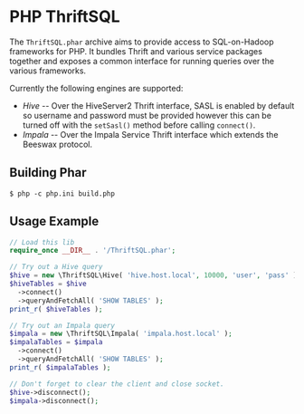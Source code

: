 PHP ThriftSQL
=============

The `ThriftSQL.phar` archive aims to provide access to SQL-on-Hadoop frameworks for PHP. It bundles Thrift and various service packages together and exposes a common interface for running queries over the various frameworks.

Currently the following engines are supported:

* *Hive* -- Over the HiveServer2 Thrift interface, SASL is enabled by default so username and password must be provided however this can be turned off with the `setSasl()` method before calling `connect()`.
* *Impala* -- Over the Impala Service Thrift interface which extends the Beeswax protocol.

Building Phar
-------------

```
$ php -c php.ini build.php
```

Usage Example
-------------

```php
// Load this lib
require_once __DIR__ . '/ThriftSQL.phar';

// Try out a Hive query
$hive = new \ThriftSQL\Hive( 'hive.host.local', 10000, 'user', 'pass' );
$hiveTables = $hive
  ->connect()
  ->queryAndFetchAll( 'SHOW TABLES' );
print_r( $hiveTables );

// Try out an Impala query
$impala = new \ThriftSQL\Impala( 'impala.host.local' );
$impalaTables = $impala
  ->connect()
  ->queryAndFetchAll( 'SHOW TABLES' );
print_r( $impalaTables );

// Don't forget to clear the client and close socket.
$hive->disconnect();
$impala->disconnect();
```
